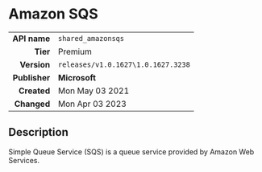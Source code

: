 # Amazon SQS
| | |
|-:|-|
|**API name**|`shared_amazonsqs`|
|**Tier**|Premium|
|**Version**|`releases/v1.0.1627\1.0.1627.3238`|
|**Publisher**|**Microsoft**|
|**Created**|Mon May 03 2021|
|**Changed**|Mon Apr 03 2023|

## Description
Simple Queue Service (SQS) is a queue service provided by Amazon Web Services.
